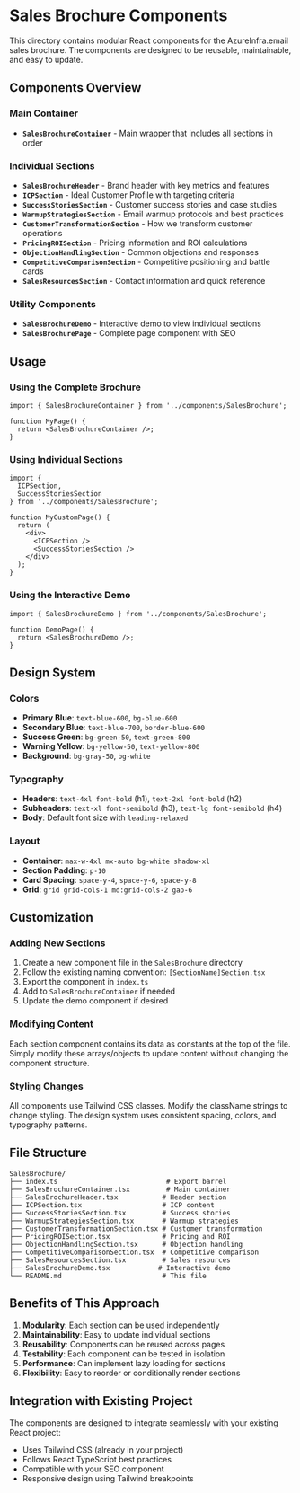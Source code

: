 # Sales Brochure Components

This directory contains modular React components for the AzureInfra.email sales brochure. The components are designed to be reusable, maintainable, and easy to update.

## Components Overview

### Main Container
- **`SalesBrochureContainer`** - Main wrapper that includes all sections in order

### Individual Sections
- **`SalesBrochureHeader`** - Brand header with key metrics and features
- **`ICPSection`** - Ideal Customer Profile with targeting criteria
- **`SuccessStoriesSection`** - Customer success stories and case studies
- **`WarmupStrategiesSection`** - Email warmup protocols and best practices
- **`CustomerTransformationSection`** - How we transform customer operations
- **`PricingROISection`** - Pricing information and ROI calculations
- **`ObjectionHandlingSection`** - Common objections and responses
- **`CompetitiveComparisonSection`** - Competitive positioning and battle cards
- **`SalesResourcesSection`** - Contact information and quick reference

### Utility Components
- **`SalesBrochureDemo`** - Interactive demo to view individual sections
- **`SalesBrochurePage`** - Complete page component with SEO

## Usage

### Using the Complete Brochure
```tsx
import { SalesBrochureContainer } from '../components/SalesBrochure';

function MyPage() {
  return <SalesBrochureContainer />;
}
```

### Using Individual Sections
```tsx
import { 
  ICPSection, 
  SuccessStoriesSection 
} from '../components/SalesBrochure';

function MyCustomPage() {
  return (
    <div>
      <ICPSection />
      <SuccessStoriesSection />
    </div>
  );
}
```

### Using the Interactive Demo
```tsx
import { SalesBrochureDemo } from '../components/SalesBrochure';

function DemoPage() {
  return <SalesBrochureDemo />;
}
```

## Design System

### Colors
- **Primary Blue**: `text-blue-600`, `bg-blue-600`
- **Secondary Blue**: `text-blue-700`, `border-blue-600`
- **Success Green**: `bg-green-50`, `text-green-800`
- **Warning Yellow**: `bg-yellow-50`, `text-yellow-800`
- **Background**: `bg-gray-50`, `bg-white`

### Typography
- **Headers**: `text-4xl font-bold` (h1), `text-2xl font-bold` (h2)
- **Subheaders**: `text-xl font-semibold` (h3), `text-lg font-semibold` (h4)
- **Body**: Default font size with `leading-relaxed`

### Layout
- **Container**: `max-w-4xl mx-auto bg-white shadow-xl`
- **Section Padding**: `p-10`
- **Card Spacing**: `space-y-4`, `space-y-6`, `space-y-8`
- **Grid**: `grid grid-cols-1 md:grid-cols-2 gap-6`

## Customization

### Adding New Sections
1. Create a new component file in the `SalesBrochure` directory
2. Follow the existing naming convention: `[SectionName]Section.tsx`
3. Export the component in `index.ts`
4. Add to `SalesBrochureContainer` if needed
5. Update the demo component if desired

### Modifying Content
Each section component contains its data as constants at the top of the file. Simply modify these arrays/objects to update content without changing the component structure.

### Styling Changes
All components use Tailwind CSS classes. Modify the className strings to change styling. The design system uses consistent spacing, colors, and typography patterns.

## File Structure
```
SalesBrochure/
├── index.ts                           # Export barrel
├── SalesBrochureContainer.tsx         # Main container
├── SalesBrochureHeader.tsx           # Header section
├── ICPSection.tsx                    # ICP content
├── SuccessStoriesSection.tsx         # Success stories
├── WarmupStrategiesSection.tsx       # Warmup strategies
├── CustomerTransformationSection.tsx # Customer transformation
├── PricingROISection.tsx             # Pricing and ROI
├── ObjectionHandlingSection.tsx      # Objection handling
├── CompetitiveComparisonSection.tsx  # Competitive comparison
├── SalesResourcesSection.tsx         # Sales resources
├── SalesBrochureDemo.tsx            # Interactive demo
└── README.md                         # This file
```

## Benefits of This Approach

1. **Modularity**: Each section can be used independently
2. **Maintainability**: Easy to update individual sections
3. **Reusability**: Components can be reused across pages
4. **Testability**: Each component can be tested in isolation
5. **Performance**: Can implement lazy loading for sections
6. **Flexibility**: Easy to reorder or conditionally render sections

## Integration with Existing Project

The components are designed to integrate seamlessly with your existing React project:
- Uses Tailwind CSS (already in your project)
- Follows React TypeScript best practices
- Compatible with your SEO component
- Responsive design using Tailwind breakpoints
